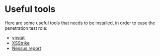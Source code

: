 # Useful tools

Here are some useful tools that needs to be installed, in order to ease the penetration test role:

* [vnstat](https://humdi.net/vnstat/)
* [XSStrike](https://github.com/s0md3v/XSStrike)
* [Nessus report](https://raw.githubusercontent.com/eelsivart/nessus-report-downloader/master/nessus6-report-downloader.rb)